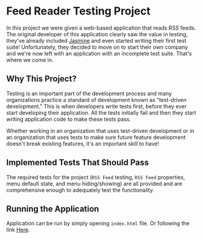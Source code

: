 # Feed Reader Testing Project

In this project we were given a web-based application that reads RSS feeds. The original developer of this application clearly saw the value in testing, they've already included [Jasmine](http://jasmine.github.io/) and even started writing their first test suite! Unfortunately, they decided to move on to start their own company and we're now left with an application with an incomplete test suite. That's where we come in.


## Why This Project?

Testing is an important part of the development process and many organizations practice a standard of development known as "test-driven development." This is when developers write tests first, before they ever start developing their application. All the tests initially fail and then they start writing application code to make these tests pass.

Whether working in an organization that uses test-driven development or in an organization that uses tests to make sure future feature development doesn't break existing features, it's an important skill to have!


## Implemented Tests That Should Pass

The required tests for the project (`RSS Feed` testing, `RSS Feed` properties, menu default state, and menu hiding/showing) are all provided and are comprehensive enough to adequately test the functionality.


## Running the Application

Application can be run by simply opening `index.html` file.
Or following the link [Here](https://abdul-al5aldi.github.io/FEND_4/).
